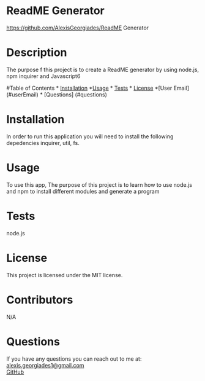 
 # ReadME Generator
 https://github.com/AlexisGeorgiades/ReadME Generator



  # Description
  The purpose f this project is to create a ReadME generator by using node.js, npm inquirer and Javascript6
    
    
   #Table of Contents 
    * [Installation](#installation)
    *[Usage](#usage)
    * [Tests](#test)
    * [License](#license)
    *[User Email] (#userEmail)
    * [Questions] (#questions)
   
   # Installation
   In order to run this application you will need to install the following depedencies inquirer, util, fs.
    
   # Usage
   To use this app, The purpose of this project is to learn how to use node.js and npm to install different modules and generate a program
   
   
   # Tests
   node.js
    
   # License 
   This project is licensed under the MIT license.

   # Contributors
   N/A
    
   # Questions
   If you have any questions you can reach out to me at:
   <br>
   [alexis.georgiades1@gmail.com](mailto:alexis.georgiades1@gmail.com)
   <br>
   [GitHub](https://github.com/AlexisGeorgiades)
